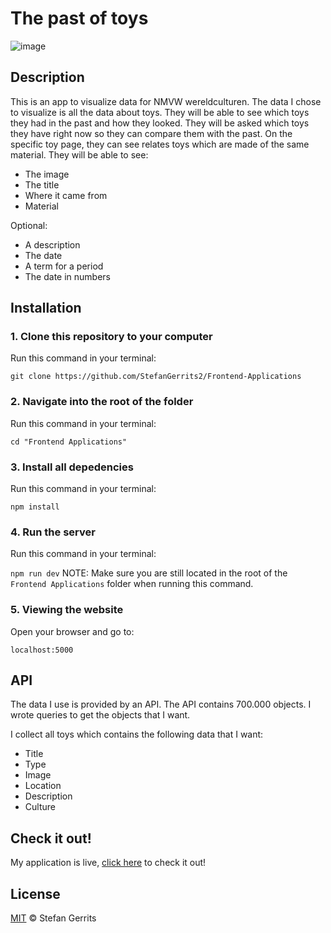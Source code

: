 # The past of toys

![image](https://user-images.githubusercontent.com/45566396/67085227-bbd5f980-f19e-11e9-90d9-f1f35716f07d.png)

## Description

This is an app to visualize data for NMVW wereldculturen. The data I chose to visualize is all the data about toys. They will be able to see which toys they had in the past and how they looked. They will be asked which toys they have right now so they can compare them with the past. On the specific toy page, they can see relates toys which are made of the same material. They will be able to see:

* The image
* The title
* Where it came from
* Material

Optional:

* A description
* The date
 * A term for a period
 * The date in numbers

## Installation

### 1. Clone this repository to your computer
Run this command in your terminal:

`git clone https://github.com/StefanGerrits2/Frontend-Applications`
### 2. Navigate into the root of the folder
Run this command in your terminal:

`cd "Frontend Applications"`
### 3. Install all depedencies
Run this command in your terminal:

`npm install`
### 4. Run the server
Run this command in your terminal:

`npm run dev`
NOTE: Make sure you are still located in the root of the `Frontend Applications` folder when running this command.

### 5. Viewing the website
Open your browser and go to:

`localhost:5000`

## API

The data I use is provided by an API. The API contains 700.000 objects. I wrote queries to get the objects that I want. 

I collect all toys which contains the following data that I want:

* Title
* Type
* Image
* Location
* Description
* Culture

## Check it out!

My application is live, [click here](https://frontend-applications-toys.netlify.com/) to check it out!

## License

[MIT](https://github.com/StefanGerrits2/Frontend-Applications/blob/master/LICENSE.txt) © Stefan Gerrits